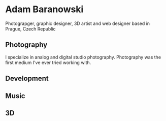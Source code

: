 # Adam Baranowski
Photograpger, graphic designer, 3D artist and web designer based in Prague, Czech Republic 

## Photography
I specialize in analog and digital studio photography. Photography was the first medium I've ever tried working with.

## Development

## Music

## 3D
